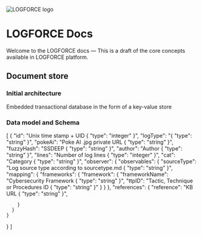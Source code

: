 ![LOGFORCE logo](https://avatars.githubusercontent.com/u/105729788)
# LOGFORCE Docs
Welcome to the LOGFORCE docs — This is a draft of the core concepts available in LOGFORCE platform.
## Document store
### Initial architecture
Embedded transactional database in the form of a key-value store
### Data model and Schema

[
  {
    "id": "Unix time stamp + UID { \"type\": \"integer\" }",
    "logType": "{ \"type\": \"string\" }",
    "pokeAi": "Poke AI .jpg private URL { \"type\": \"string\" }",
    "fuzzyHash": "SSDEEP { \"type\": \"string\" }",
    "author": "Author { \"type\": \"string\" }",
    "lines": "Number of log lines { \"type\": \"integer\" }",
    "cat": "Category { \"type\": \"string\" }",
    "observer": {
      "observables": {
        "sourceType": "Log source type according to sourcetype.md { \"type\": \"string\" }",
        "mapping": {
          "frameworks": {
            "framework": {
              "frameworkName": "Cybersecurity Framework { \"type\": \"string\" }",
              "ttpID": "Tactic, Technique or Procedures ID { \"type\": \"string\" }"
            }
          }
        },
        "references": {
          "reference": "KB URL { \"type\": \"string\" }",
          
        }
      }
    }
  }
]
